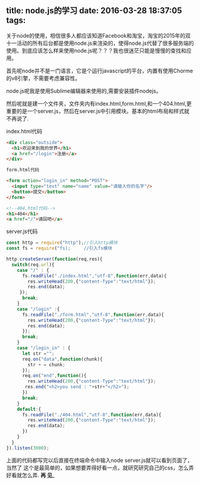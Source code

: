title: node.js的学习
date: 2016-03-28 18:37:05
tags:
---
关于node的使用，相信很多人都应该知道Facebook和淘宝，淘宝的2015年的双十一活动的所有后台都是使用node.js来渲染的，使得node.js代替了很多服务端的使用。到底应该怎么样来使用node.js呢？？？我也很迷茫只能是慢慢的查找和应用。

首先呢node并不是一门语言，它是个运行javascript的平台，内置有使用Chorme的v8引擎，不需要考虑兼容性。

<!--more-->

node.js呢我是使用Sublime编辑器来使用的,需要安装插件nodejs。

然后呢就是建一个文件夹，文件夹内有index.html,form.html,和一个404.html,更重要的是一个server.js，然后在server.js中引用模块。基本的html布局和样式就不再说了.

index.html代码

```html
<div class="outside">
  <h1>欢迎来到我的世界</h1>
  <a href="/login">注册</a>
</div>

form.html代码

<form action="login_in" method="POST">
  <input type="text" name="name" value="请输入你的名字"/>
  <button>提交</button>
</form>

<!--404.html代码-->
<h1>404</h1>
<a href="/">请回吧</a>
```
server.js代码

```javascript
const http = require("http");//引入http模块
const fs = require("fs);     //引入fs模块

http.createServer(function(req,res){
  switch(req.url){
    case "/" : {
      fs.readFile("./index.html","utf-8",function(err,data){
        res.writeHead(200,{"content-Type":"text/html"});
        res.end(data);
     });
      break;
    }
    case "/login" :{
      fs.readFile("./form.html","utf-8",function(err,data){
        res.writeHead(200,{"content-Type":"text/html"});
        res.end(data);
      });
      break;
    }
    case "/login_in" : {
      let str ="";
      req.on("data",function(chunk){
        str + = chunk;
      });
      req.on("end",function(){
        res.writeHead(200,{"content-Type":"text/html"});
       res.end("<h2>you send : "+str+"</h2>");
      })
      break;
    }
    default:{
      fs.readFile("./404.html","utf-8",function(err,data){
        res.writeHead(200,{"content-Type":"text/html"});
        res.end(data);
      })
    }
  }
}).listen(3000);
```

上面的代码都写完以后直接在终端命令中输入node server.js就可以看到页面了，当然了 这个是最简单的，如果想要弄得好看一点，就研究研究自己的css，怎么弄好看就怎么弄.
__________________再  见___________________
